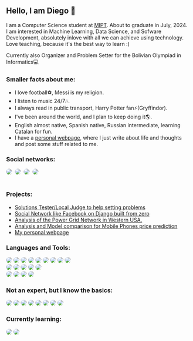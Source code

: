 ##  Hello, I am Diego 🤙

I am a Computer Science student at [MIPT](https://mipt.ru/english/). About to graduate in July, 2024.<br>
I am interested in Machine Learning, Data Science, and Sofware Development, absolutely inlove with all we can achieve using technology.<br>
Love teaching, because it's the best way to learn :)

Currently also Organizer and Problem Setter for the Bolivian Olympiad in Informatics💻<br>

### Smaller facts about me:
- I love football⚽️, Messi is my religion.
- I listen to music 24/7🎶.
- I always read in public transport, Harry Potter fan⚡️(Gryffindor).
- I've been around the world, and I plan to keep doing it🌎.
- English almost native, Spanish native, Russian intermediate, learning Catalan for fun.
- I have a [personal webpage](https://diegopenguino.github.io), where I just write about life and thoughts and post some stuff related to me.

### Social networks:
<div>
<a href="https://www.linkedin.com/in/diego-alejandro-angulo-ramirez-a5738a62/" target="_blank"><img src="https://img.shields.io/badge/-LinkedIn-%230077B5?style=for-the-badge&logo=linkedin&logoColor=white" target="_blank" style="border-radius: 10px"></a>&nbsp;
<a href="https://diegopenguino.github.io" target="_blank"><img src="https://img.shields.io/badge/-My blog-%230077B5?style=for-the-badge&logo=github&logoColor=white" target="_blank" style="border-radius: 10px"></a>&nbsp;
<a href="https://www.kaggle.com/diegoangulor" target="_blank"><img src="https://img.shields.io/badge/-Kaggle-%230077B5?style=for-the-badge&logo=kaggle&logoColor=white" target="_blank" style="border-radius: 10px"></a>&nbsp;
<a href="https://www.instagram.com/diego_penguino/" target="_blank"><img src="https://img.shields.io/badge/-Instagram-%23E4405F?style=for-the-badge&logo=instagram&logoColor=white" target="_blank" style="border-radius: 10px"></a>
</div>
<br>


### Projects:

- [Solutions Tester/Local Judge to help setting problems](https://github.com/diegoPenguino/Dizzy-tester)
- [Social Network like Facebook on Django built from zero](https://github.com/diegoPenguino/SocialNetwork)
- [Analysis of the Power Grid Network in Western USA.](https://github.com/diegoPenguino/Power-Grid-Analysis)
- [Analysis and Model comparison for Mobile Phones price prediction](https://github.com/diegoPenguino/Machine-Learning-HW/tree/main/Fall_semester/Project-MobilePrice)
- [My personal webpage](https://github.com/diegoPenguino/diegoPenguino.github.io)

### Languages and Tools:
<div>
<img src="https://img.shields.io/badge/-Python-%233776AB?style=for-the-badge&logo=python&logoColor=white" style="border-radius: 10px">
<img src="https://img.shields.io/badge/-NumPy-%23013243?style=for-the-badge&logo=numpy&logoColor=white" style="border-radius: 10px">
<img src="https://img.shields.io/badge/-Pandas-%23150458?style=for-the-badge&logo=pandas&logoColor=white" style="border-radius: 10px">
<img src="https://img.shields.io/badge/-Matplotlib-%23CA1F7B?style=for-the-badge&logo=matplotlib&logoColor=white" style="border-radius: 10px">
<img src="https://img.shields.io/badge/-Scikit--learn-%23F7931E?style=for-the-badge&logo=scikit-learn&logoColor=white" style="border-radius: 10px">
<img src="https://img.shields.io/badge/-PyTorch-%23EE4C2C?style=for-the-badge&logo=pytorch&logoColor=white" style="border-radius: 10px">
<img src="https://img.shields.io/badge/-TensorFlow-%23FF6F00?style=for-the-badge&logo=tensorflow&logoColor=white" style="border-radius: 10px">
<img src="https://img.shields.io/badge/-Keras-%23D00000?style=for-the-badge&logo=keras&logoColor=white" style="border-radius: 10px">
<img src="https://img.shields.io/badge/-Deep--Learning-%23000000?style=for-the-badge&logo=deep-learning&logoColor=white" style="border-radius: 10px"><br>
<img src="https://img.shields.io/badge/-C++-%2300599C?style=for-the-badge&logo=c%2B%2B&logoColor=white" style="border-radius: 10px">
<img src="https://img.shields.io/badge/-C-%23A8B9CC?style=for-the-badge&logo=c&logoColor=white" style="border-radius: 10px">
<img src="https://img.shields.io/badge/-SQL-%2300F?style=for-the-badge&logo=sqlite&logoColor=white" style="border-radius: 10px">
<img src="https://img.shields.io/badge/-HTML-%23E34F26?style=for-the-badge&logo=html5&logoColor=white" style="border-radius: 10px">
<img src="https://img.shields.io/badge/-Django-%23092E20?style=for-the-badge&logo=django&logoColor=white" style="border-radius: 10px"><br>
<img src="https://img.shields.io/badge/-Git-%23F05032?style=for-the-badge&logo=git&logoColor=white" style="border-radius: 10px">
<img src="https://img.shields.io/badge/-Jupyter-%23F37626?style=for-the-badge&logo=jupyter&logoColor=white" style="border-radius: 10px">
<img src="https://img.shields.io/badge/-LaTeX-%23008080?style=for-the-badge&logo=latex&logoColor=white" style="border-radius: 10px">
<img src="https://img.shields.io/badge/-Markdown-%23000000?style=for-the-badge&logo=markdown&logoColor=white" style="border-radius: 10px">
</div>

### Not an expert, but I know the basics:
<div>
<img src="https://img.shields.io/badge/-Java-%23FF6F00?style=for-the-badge&logo=java&logoColor=white" style="border-radius: 10px">
<img src="https://img.shields.io/badge/-C%23-%23239120?style=for-the-badge&logo=c-sharp&logoColor=white" style="border-radius: 10px">
<img src="https://img.shields.io/badge/-PySpark-%23E25A1C?style=for-the-badge&logo=apache-spark&logoColor=white" style="border-radius: 10px">
<img src="https://img.shields.io/badge/-Hadoop-%23FF6F00?style=for-the-badge&logo=apache-hadoop&logoColor=white" style="border-radius: 10px">
<img src="https://img.shields.io/badge/-Docker-%232496ED?style=for-the-badge&logo=docker&logoColor=white" style="border-radius: 10px">
<img src="https://img.shields.io/badge/-CSS-%231572B6?style=for-the-badge&logo=css3&logoColor=white" style="border-radius: 10px">
<img src="https://img.shields.io/badge/-JavaScript-%23F7DF1E?style=for-the-badge&logo=javascript&logoColor=white" style="border-radius: 10px">
<img src="https://img.shields.io/badge/-MiniZinc-%23000000?style=for-the-badge&logo=minizinc&logoColor=white" style="border-radius: 10px">
</div>

### Currently learning:
<div>
<img src="https://img.shields.io/badge/-Tableau-%23E97627?style=for-the-badge&logo=tableau&logoColor=white" style="border-radius: 10px">
<img src="https://img.shields.io/badge/-ReactJS-%2361DAFB?style=for-the-badge&logo=react&logoColor=white" style="border-radius: 10px">
</div>